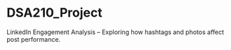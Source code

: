 # DSA210_Project
LinkedIn Engagement Analysis – Exploring how hashtags and photos affect post performance.
